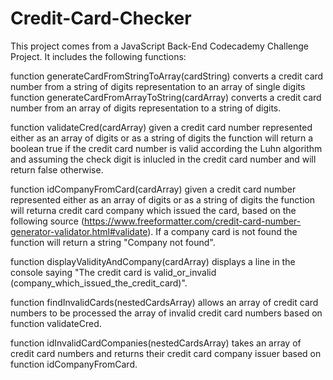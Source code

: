 # Credit-Card-Checker
This project comes from a JavaScript Back-End Codecademy Challenge Project.
It includes the following functions:

function generateCardFromStringToArray(cardString) converts a credit card number from a string of digits representation to an array of single digits
function generateCardFromArrayToString(cardArray) converts a credit card number from an array of digits representation to a string of digits.

function validateCred(cardArray) given a credit card number represented either as an array of digits or as a string of digits the function will 
return a boolean true if the credit card number is valid according the Luhn algorithm and assuming the check digit is inlucled in the credit card number
and will return false otherwise.

function idCompanyFromCard(cardArray) given a credit card number represented either as an array of digits or as a string of digits the function will 
returna credit card company which issued the card, based on the following source (https://www.freeformatter.com/credit-card-number-generator-validator.html#validate).
If a company card is not found the function will return a string "Company not found".

function displayValidityAndCompany(cardArray) displays a line in the console saying "The credit card is valid_or_invalid (company_which_issued_the_credit_card)".

function findInvalidCards(nestedCardsArray) allows an array of credit card numbers to be processed the array of invalid credit card numbers based on function validateCred.

function idInvalidCardCompanies(nestedCardsArray) takes an array of credit card numbers and returns their credit card company issuer based on function idCompanyFromCard.

